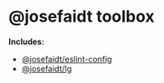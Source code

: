# @josefaidt toolbox

**Includes:**

- [@josefaidt/eslint-config](https://www.npmjs.com/package/@josefaidt/eslint-config)
- [@josefaidt/lg](https://www.npmjs.com/package/@josefaidt/lg)